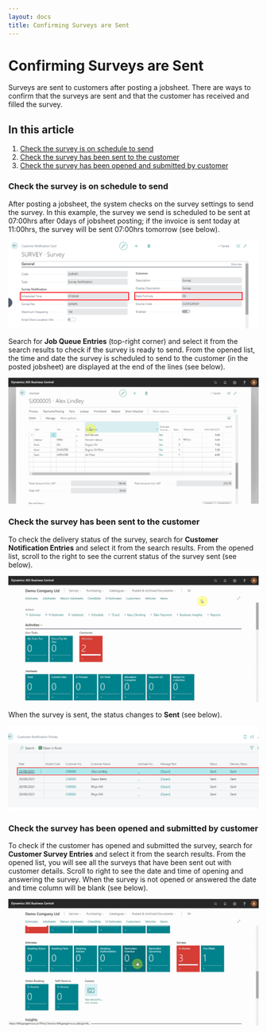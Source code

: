 ```yaml
---
layout: docs
title: Confirming Surveys are Sent
---
```


#   Confirming Surveys are Sent

Surveys are sent to customers after posting a jobsheet. There are ways to confirm that the surveys are sent and that the customer has received and filled the survey.

## In this article
1. [Check the survey is on schedule to send](#check-the-survey-is-on-schedule-to-send)
2. [Check the survey has been sent to the customer](#check-the-survey-has-been-sent-to-the-customer)
3. [Check the survey has been opened and submitted by customer](#check-the-survey-has-been-opened-and-submitted-by-customer)


### Check the survey is on schedule to send
After posting a jobsheet, the system checks on the survey settings to send the survey. In this example, the survey we send is scheduled to be sent at 07:00hrs after 0days of jobsheet posting; if the invoice is sent today at 11:00hrs, the survey will be sent 07:00hrs tomorrow (see below).

![](media/garagehive-surveys-settings.png)

Search for **Job Queue Entries** (top-right corner) and select it from the search results to check if the survey is ready to send. From the opened list, the time and date the survey is scheduled to send to the customer (in the posted jobsheet) are displayed at the end of the lines (see below).

![](media/garagehive-surveys-customer6.gif)

### Check the survey has been sent to the customer
To check the delivery status of the survey, search for **Customer Notification Entries** and select it from the search results. From the opened list, scroll to the right to see the current status of the survey sent (see below).

![](media/garagehive-surveys-customer7.gif)

When the survey is sent, the status changes to **Sent** (see below).

![](media/garagehive-surveys-customer8.png)

### Check the survey has been opened and submitted by customer
To check if the customer has opened and submitted the survey, search for **Customer Survey Entries** and select it from the search results. From the opened list, you will see all the surveys that have been sent out with customer details. Scroll to right to see the date and time of opening and answering the survey. When the survey is not opened or answered the date and time column will be blank (see below).

![](media/garagehive-surveys-customer9.gif)
